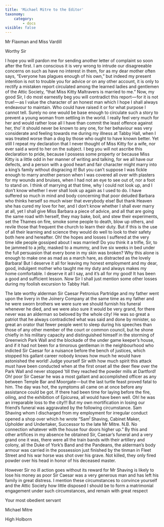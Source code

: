 ```yaml
---
title: 'Michael Mitre to the Editor'
taxonomy:
    category:
        - docs
visible: false
---
```


<div class="author">Mr Flaxman and Miss Vardill</div>

Worthy Sir  

I hope you will pardon me for sending another letter of complaint so soon after the first. I am conscious it is very wrong to intrude our disagreeable concerns on such as have no interest in them, for as my dear mother often says, “Everyone has plagues enough of his own,” but indeed my present intention is not to trouble you for advice or on any other account, it is only to rectify a mistaken report circulated among the learned ladies and gentlemen of the Attic Society, “that Miss Kitty Maltravers is married to me.” Now, my good Sir, I do most earnestly beg you will contradict this report — for it is not true! — as I value the character of an honest man which I hope I shall always endeavour to maintain. Who could have raised it or for what purpose I cannot tell. Surely no one would be base enough to circulate such a story to prevent a young woman from settling in the world. I really feel very much for her and would rather lose all I have than commit the least offence against her, tho’ it should never be known to any one, for her behaviour was very considerate and feeling towards me during my illness at Tabby Hall, when I was treated worse than a dog by those who ought to have known better. Yet still I repeat my declaration that I never thought of Miss Kitty for a wife, nor ever said a word to her on the subject. I beg you will not ascribe this declaration to pride, because I possess some property or because Miss Kitty is a little odd in her manner of writing and talking, for we all have our defects, and a person with a good heart and fair character might marry into a king’s family without disgracing it! But you can’t suppose I was fickle enough to marry another person when I was covered all over with plasters for my wounds and bruises, when I had not an eye to see out of, nor a foot to stand on. I think of marrying at that time, why I could not look up, and I don’t know whether I ever shall look up again as I used to do. I have suffered so much in mind and body concerning that poor deluded Barbara who thinks herself so much wiser that everybody else! But thank Heaven she has cured my love for her, and I don’t know whether I shall ever marry at all, yet I shall give Miss Barbara a piece of advice, and all that are going the same road with herself, they may bake, boil, and stew their experiments, set the Thames on fire, smoke some people to death, blow up others, and revile those that frequent the church to learn their duty. But if this is the use of all their learning and science they would do well to look to their safety both here and hereafter. Oh! the hopes and losses I suffered at the very time idle people gossiped about I was married! Do you think it a trifle, Sir, to be jammed to a jelly, masked to a mummy, and live six weeks in bed under the full persuasion that every bone in my skin was broken? Why this alone is enough to make one as mad as a march hare, as distracted as the lovely Barbara! But I deserve it all for leaving my honest employment and my dear, good, indulgent mother who taught me my duty and always makes my home comfortable. I deserve it all I say, and it’s all for my good! It has been a good and sufficient lesson. Now Sir I shall just mention some other losses during my foolish excursion to Tabby Hall.

The late worthy alderman Sir Caesar Petronius Partridge and my father went upon the livery in the Joinery Company at the same time as my father and he were sworn brothers we were sure we should furnish his funeral whenever he died, and we were also sure it would be very grand, for there never was an alderman so beloved by the whole city! He was so great a patriot that he always contradicted what was said and done by minister, so great an orator that fewer people went to sleep during his speeches than those of any other member of the court or common council, but he shone chiefly in his military capacity and distinguished himself in the storming of Greenwich Park Wall and the blockade of the under game keeper’s house, and if it had not been for a timorous gentleman in the neighbourhood who indicted Sir Caesar for a nuisance before the bench of justices, which stopped his gallant career nobody knows how much he would have astonished the world! Judge yourself Sir with how much spirit this attack must have been conducted when at the first onset all the deer flew over the Park Wall and never stopped ’till they reached the powder mills at Dartford! Oh! poor Sir Caesar he was a most gallant and accomplished officer as any between Temple Bar and Moorgate — but the last turtle feast proved fatal to him. The day was hot, the symptoms all came on at once before any assistance could be got. If there had been time for laying before the fire, oiling, and the exhibition of Epicurea, all would have been well. Oh! he was an irreparable loss to the city!!! But my own mortification in losing our friend’s funeral was aggravated by the following circumstance. Sam Shaving whom I discharged from my employment for irregular conduct opened a shop over which he wrote “Sam<sup>l</sup> Shaving, Cabinet Maker, Upholder and Undertaker, Successor to the late Mr Mitre. N.B. No connection whatever with the house four doors higher up.” By this and other artifices in my absence he obtained Sir, Caesar’s funeral and a very grand one it was, there were all the train bands with their artillery and colony, all the Duke of York’s Band and the Pandeans, the alderman’s body armour was carried in the possession just finished by the tinman in Fleet Street and his war horse was shot over his grave. Not killed, they only fired powder over his head in honor of his deceased master.  

However Sir no ill action goes without its reward for Mr Shaving is likely to lose his money as poor Sir Caesar was a very generous man and has left his family in great distress. I mention these circumstances to convince yourself and the Attic Society how little disposed I should be to form a matrimonial engagement under such circumstances, and remain with great respect  

Your most obedient servant  

Michael Mitre  

High Holborn